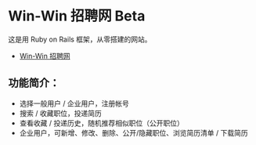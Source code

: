 # Win-Win 招聘网 Beta
这是用 Ruby on Rails 框架，从零搭建的网站。
* [Win-Win 招聘网](https://radiant-wildwood-75305.herokuapp.com/)

## 功能简介：
* 选择一般用户 / 企业用户，注册帐号
* 搜索 / 收藏职位，投递简历
* 查看收藏 / 投递历史，随机推荐相似职位（公开职位）
* 企业用户，可新增、修改、删除、公开/隐藏职位、浏览简历清单 / 下载简历
